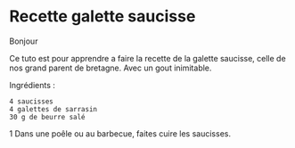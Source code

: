 # Recette galette saucisse

Bonjour

Ce tuto est pour apprendre a faire la recette de la galette saucisse, celle de nos grand parent de bretagne. Avec un gout inimitable.

Ingrédients :

    4 saucisses
    4 galettes de sarrasin
    30 g de beurre salé

1
Dans une poêle ou au barbecue, faites cuire les saucisses.
